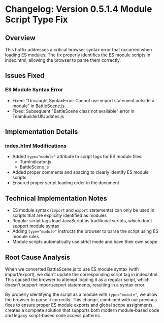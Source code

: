 # Changelog: Version 0.5.1.4 Module Script Type Fix

## Overview
This hotfix addresses a critical browser syntax error that occurred when loading ES modules. The fix properly identifies the ES module scripts in index.html, allowing the browser to parse them correctly.

## Issues Fixed

### ES Module Syntax Error
- Fixed: "Uncaught SyntaxError: Cannot use import statement outside a module" in BattleScene.js
- Fixed: Subsequent "BattleScene class not available" error in TeamBuilderUIUpdates.js

## Implementation Details

### index.html Modifications
- Added `type="module"` attribute to script tags for ES module files:
  - TurnIndicator.js
  - BattleScene.js
- Added proper comments and spacing to clearly identify ES module scripts
- Ensured proper script loading order in the document

## Technical Implementation Notes
- ES module syntax (`import` and `export` statements) can only be used in scripts that are explicitly identified as modules
- Regular script tags load JavaScript as traditional scripts, which don't support module syntax
- Adding `type="module"` instructs the browser to parse the script using ES module rules
- Module scripts automatically use strict mode and have their own scope

## Root Cause Analysis
When we converted BattleScene.js to use ES module syntax (with import/export), we didn't update the corresponding script tag in index.html. This caused the browser to attempt loading it as a regular script, which doesn't support import/export statements, resulting in a syntax error.

By properly identifying the script as a module with `type="module"`, we allow the browser to parse it correctly. This change, combined with our previous fixes to ensure proper ES module exports and global scope assignments, creates a complete solution that supports both modern module-based code and legacy script-based code access patterns.
